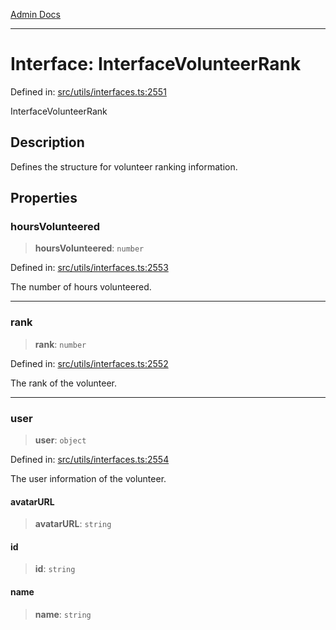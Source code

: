 [Admin Docs](/)

***

# Interface: InterfaceVolunteerRank

Defined in: [src/utils/interfaces.ts:2551](https://github.com/PalisadoesFoundation/talawa-admin/blob/main/src/utils/interfaces.ts#L2551)

InterfaceVolunteerRank

## Description

Defines the structure for volunteer ranking information.

## Properties

### hoursVolunteered

> **hoursVolunteered**: `number`

Defined in: [src/utils/interfaces.ts:2553](https://github.com/PalisadoesFoundation/talawa-admin/blob/main/src/utils/interfaces.ts#L2553)

The number of hours volunteered.

***

### rank

> **rank**: `number`

Defined in: [src/utils/interfaces.ts:2552](https://github.com/PalisadoesFoundation/talawa-admin/blob/main/src/utils/interfaces.ts#L2552)

The rank of the volunteer.

***

### user

> **user**: `object`

Defined in: [src/utils/interfaces.ts:2554](https://github.com/PalisadoesFoundation/talawa-admin/blob/main/src/utils/interfaces.ts#L2554)

The user information of the volunteer.

#### avatarURL

> **avatarURL**: `string`

#### id

> **id**: `string`

#### name

> **name**: `string`
